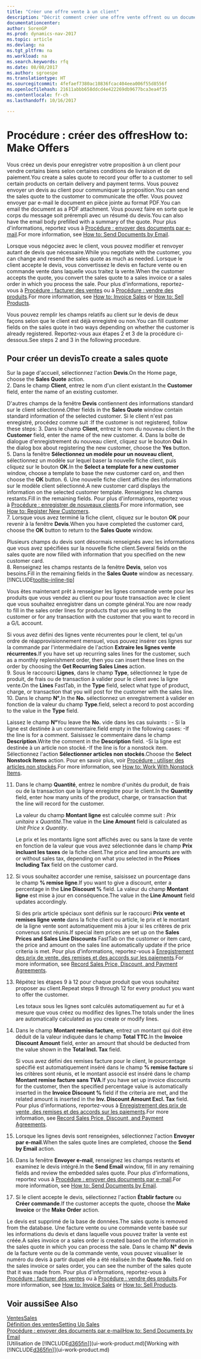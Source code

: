 ```yaml
---
title: "Créer une offre vente à un client"
description: "Décrit comment créer une offre vente offrent ou un document de demande de proposition pour enregistrer votre offre à un client pour vendre des produits dans certaines conditions."
documentationcenter: 
author: SorenGP
ms.prod: dynamics-nav-2017
ms.topic: article
ms.devlang: na
ms.tgt_pltfrm: na
ms.workload: na
ms.search.keywords: rfq
ms.date: 08/08/2017
ms.author: sgroespe
ms.translationtype: HT
ms.sourcegitcommit: 4fefaef7380ac10836fcac404eea006f55d8556f
ms.openlocfilehash: 21611abbb658ddcd4e422269db9677bca3ea4f35
ms.contentlocale: fr-ch
ms.lasthandoff: 10/16/2017

---
```

# <a name="how-to-make-offers"></a><span data-ttu-id="b4dfc-103">Procédure : créer des offres</span><span class="sxs-lookup"><span data-stu-id="b4dfc-103">How to: Make Offers</span></span>
<span data-ttu-id="b4dfc-104">Vous créez un devis pour enregistrer votre proposition à un client pour vendre certains biens selon certaines conditions de livraison et de paiement.</span><span class="sxs-lookup"><span data-stu-id="b4dfc-104">You create a sales quote to record your offer to a customer to sell certain products on certain delivery and payment terms.</span></span> <span data-ttu-id="b4dfc-105">Vous pouvez envoyer un devis au client pour communiquer la proposition.</span><span class="sxs-lookup"><span data-stu-id="b4dfc-105">You can send the sales quote to the customer to communicate the offer.</span></span> <span data-ttu-id="b4dfc-106">Vous pouvez envoyer par e-mail le document en pièce jointe au format PDF.</span><span class="sxs-lookup"><span data-stu-id="b4dfc-106">You can email the document as a PDF attachment.</span></span> <span data-ttu-id="b4dfc-107">Vous pouvez faire en sorte que le corps du message soit prérempli avec un résumé du devis.</span><span class="sxs-lookup"><span data-stu-id="b4dfc-107">You can also have the email body prefilled with a summary of the quote.</span></span> <span data-ttu-id="b4dfc-108">Pour plus d'informations, reportez vous à [Procédure : envoyer des documents par e-mail](ui-how-send-documents-email.md).</span><span class="sxs-lookup"><span data-stu-id="b4dfc-108">For more information, see [How to: Send Documents by Email](ui-how-send-documents-email.md).</span></span>

<span data-ttu-id="b4dfc-109">Lorsque vous négociez avec le client, vous pouvez modifier et renvoyer autant de devis que nécessaire.</span><span class="sxs-lookup"><span data-stu-id="b4dfc-109">While you negotiate with the customer, you can change and resend the sales quote as much as needed.</span></span> <span data-ttu-id="b4dfc-110">Lorsque le client accepte le devis, vous convertissez le devis en facture vente ou en commande vente dans laquelle vous traitez la vente.</span><span class="sxs-lookup"><span data-stu-id="b4dfc-110">When the customer accepts the quote, you convert the sales quote to a sales invoice or a sales order in which you process the sale.</span></span> <span data-ttu-id="b4dfc-111">Pour plus d'informations, reportez-vous à [Procédure : facturer des ventes](sales-how-invoice-sales.md) ou à [Procédure : vendre des produits](sales-how-sell-products.md).</span><span class="sxs-lookup"><span data-stu-id="b4dfc-111">For more information, see [How to: Invoice Sales](sales-how-invoice-sales.md) or [How to: Sell Products](sales-how-sell-products.md).</span></span>

<span data-ttu-id="b4dfc-112">Vous pouvez remplir les champs relatifs au client sur le devis de deux façons selon que le client est déjà enregistré ou non.</span><span class="sxs-lookup"><span data-stu-id="b4dfc-112">You can fill customer fields on the sales quote in two ways depending on whether the customer is already registered.</span></span> <span data-ttu-id="b4dfc-113">Reportez-vous aux étapes 2 et 3 de la procédure ci-dessous.</span><span class="sxs-lookup"><span data-stu-id="b4dfc-113">See steps 2 and 3 in the following procedure.</span></span>

## <a name="to-create-a-sales-quote"></a><span data-ttu-id="b4dfc-114">Pour créer un devis</span><span class="sxs-lookup"><span data-stu-id="b4dfc-114">To create a sales quote</span></span>
<span data-ttu-id="b4dfc-115">Sur la page d'accueil, sélectionnez l'action **Devis**.</span><span class="sxs-lookup"><span data-stu-id="b4dfc-115">On the Home page,  choose the **Sales Quote** action.</span></span>  
2. <span data-ttu-id="b4dfc-116">Dans le champ **Client**, entrez le nom d'un client existant.</span><span class="sxs-lookup"><span data-stu-id="b4dfc-116">In the **Customer** field, enter the name of an existing customer.</span></span>

   <span data-ttu-id="b4dfc-117">D'autres champs de la fenêtre **Devis** contiennent des informations standard sur le client sélectionné.</span><span class="sxs-lookup"><span data-stu-id="b4dfc-117">Other fields in the **Sales Quote** window contain standard information of the selected customer.</span></span> <span data-ttu-id="b4dfc-118">Si le client n'est pas enregistré, procédez comme suit :</span><span class="sxs-lookup"><span data-stu-id="b4dfc-118">If the customer is not registered, follow these steps:</span></span>
3. <span data-ttu-id="b4dfc-119">Dans le champ **Client**, entrez le nom du nouveau client.</span><span class="sxs-lookup"><span data-stu-id="b4dfc-119">In the **Customer** field, enter the name of the new customer.</span></span>
4. <span data-ttu-id="b4dfc-120">Dans la boîte de dialogue d'enregistrement du nouveau client, cliquez sur le bouton **Oui**.</span><span class="sxs-lookup"><span data-stu-id="b4dfc-120">In the dialog box about registering the new customer, choose the **Yes** button.</span></span>
5. <span data-ttu-id="b4dfc-121">Dans la fenêtre **Sélectionnez un modèle pour un nouveau client**, sélectionnez un modèle sur lequel baser la nouvelle fiche client, puis cliquez sur le bouton **OK**.</span><span class="sxs-lookup"><span data-stu-id="b4dfc-121">In the **Select a template for a new customer** window, choose a template to base the new customer card on, and then choose the **OK** button.</span></span>
6. <span data-ttu-id="b4dfc-122">Une nouvelle fiche client affiche des informations sur le modèle client sélectionné.</span><span class="sxs-lookup"><span data-stu-id="b4dfc-122">A new customer card displays the information on the selected customer template.</span></span> <span data-ttu-id="b4dfc-123">Renseignez les champs restants.</span><span class="sxs-lookup"><span data-stu-id="b4dfc-123">Fill in the remaining fields.</span></span> <span data-ttu-id="b4dfc-124">Pour plus d'informations, reportez vous à [Procédure : enregistrer de nouveaux clients](sales-how-register-new-customers.md).</span><span class="sxs-lookup"><span data-stu-id="b4dfc-124">For more information, see [How to: Register New Customers](sales-how-register-new-customers.md).</span></span>  
7. <span data-ttu-id="b4dfc-125">Lorsque vous avez terminé la fiche client, cliquez sur le bouton **OK** pour revenir à la fenêtre **Devis**.</span><span class="sxs-lookup"><span data-stu-id="b4dfc-125">When you have completed the customer card, choose the **OK** button to return to the **Sales Quote** window.</span></span>

   <span data-ttu-id="b4dfc-126">Plusieurs champs du devis sont désormais renseignés avec les informations que vous avez spécifiées sur la nouvelle fiche client.</span><span class="sxs-lookup"><span data-stu-id="b4dfc-126">Several fields on the sales quote are now filled with information that you specified on the new customer card.</span></span>  
8. <span data-ttu-id="b4dfc-127">Renseignez les champs restants de la fenêtre **Devis**, selon vos besoins.</span><span class="sxs-lookup"><span data-stu-id="b4dfc-127">Fill in the remaining fields in the **Sales Quote** window as necessary.</span></span> [!INCLUDE[tooltip-inline-tip](includes/tooltip-inline-tip_md.md)]  

<span data-ttu-id="b4dfc-128">Vous êtes maintenant prêt à renseigner les lignes commande vente pour les produits que vous vendez au client ou pour toute transaction avec le client que vous souhaitez enregistrer dans un compte général.</span><span class="sxs-lookup"><span data-stu-id="b4dfc-128">You are now ready to fill in the sales order lines for products that you are selling to the customer or for any transaction with the customer that you want to record in a G/L account.</span></span>   

<span data-ttu-id="b4dfc-129">Si vous avez défini des lignes vente récurrentes pour le client, tel qu'un ordre de réapprovisionnement mensuel, vous pouvez insérer ces lignes sur la commande par l'intermédiaire de l'action **Extraire les lignes vente récurrentes**.</span><span class="sxs-lookup"><span data-stu-id="b4dfc-129">If you have set up recurring sales lines for the customer, such as a monthly replenishment order, then you can insert these lines on the order by choosing the **Get Recurring Sales Lines** action.</span></span>  
9. <span data-ttu-id="b4dfc-130">Sous le raccourci **Lignes**, dans le champ **Type**, sélectionnez le type de produit, de frais ou de transaction à valider pour le client avec la ligne vente.</span><span class="sxs-lookup"><span data-stu-id="b4dfc-130">On the **Lines** FastTab, in the **Type** field, select what type of product, charge, or transaction that you will post for the customer with the sales line.</span></span>
10. <span data-ttu-id="b4dfc-131">Dans le champ **N°**,</span><span class="sxs-lookup"><span data-stu-id="b4dfc-131">In the **No.**</span></span> <span data-ttu-id="b4dfc-132">sélectionnez un enregistrement à valider en fonction de la valeur du champ **Type**.</span><span class="sxs-lookup"><span data-stu-id="b4dfc-132">field, select a record to post according to the value in the **Type** field.</span></span>

 <span data-ttu-id="b4dfc-133">Laissez le champ **N°**</span><span class="sxs-lookup"><span data-stu-id="b4dfc-133">You leave the **No.**</span></span> <span data-ttu-id="b4dfc-134">vide dans les cas suivants : - Si la ligne est destinée à un commentaire.</span><span class="sxs-lookup"><span data-stu-id="b4dfc-134">field empty in the following cases: -If the line is for a comment.</span></span> <span data-ttu-id="b4dfc-135">Saisissez le commentaire dans le champ **Description**.</span><span class="sxs-lookup"><span data-stu-id="b4dfc-135">Write the comment in the **Description** field.</span></span>
 <span data-ttu-id="b4dfc-136">-Si la ligne est destinée à un article non stocké.</span><span class="sxs-lookup"><span data-stu-id="b4dfc-136">-If the line is for a nonstock item.</span></span> <span data-ttu-id="b4dfc-137">Sélectionnez l'action **Sélectionner articles non stockés**.</span><span class="sxs-lookup"><span data-stu-id="b4dfc-137">Choose the **Select Nonstock Items** action.</span></span> <span data-ttu-id="b4dfc-138">Pour en savoir plus, voir [Procédure : utiliser des articles non stockés](inventory-how-work-nonstock-items.md).</span><span class="sxs-lookup"><span data-stu-id="b4dfc-138">For more information, see [How to: Work With Nonstock Items](inventory-how-work-nonstock-items.md).</span></span>

11. <span data-ttu-id="b4dfc-139">Dans le champ **Quantité**, entrez le nombre d'unités du produit, de frais ou de la transaction que la ligne enregistre pour le client.</span><span class="sxs-lookup"><span data-stu-id="b4dfc-139">In the **Quantity** field, enter how many units of the product, charge, or transaction that the line will record for the customer.</span></span>

    <span data-ttu-id="b4dfc-140">La valeur du champ **Montant ligne** est calculée comme suit : *Prix unitaire* x *Quantité*.</span><span class="sxs-lookup"><span data-stu-id="b4dfc-140">The value in the **Line Amount** field is calculated as *Unit Price* x *Quantity*.</span></span>  

    <span data-ttu-id="b4dfc-141">Le prix et les montants ligne sont affichés avec ou sans la taxe de vente en fonction de la valeur que vous avez sélectionnée dans le champ **Prix incluant les taxes** de la fiche client.</span><span class="sxs-lookup"><span data-stu-id="b4dfc-141">The price and line amounts are with or without sales tax, depending on what you selected in the **Prices Including Tax** field on the customer card.</span></span>  
12. <span data-ttu-id="b4dfc-142">Si vous souhaitez accorder une remise, saisissez un pourcentage dans le champ **% remise ligne**.</span><span class="sxs-lookup"><span data-stu-id="b4dfc-142">If you want to give a discount, enter a percentage in the **Line Discount %** field.</span></span> <span data-ttu-id="b4dfc-143">La valeur du champ **Montant ligne** est mise à jour en conséquence.</span><span class="sxs-lookup"><span data-stu-id="b4dfc-143">The value in the **Line Amount** field updates accordingly.</span></span>  

    <span data-ttu-id="b4dfc-144">Si des prix article spéciaux sont définis sur le raccourci **Prix vente et remises ligne vente** dans la fiche client ou article, le prix et le montant de la ligne vente sont automatiquement mis à jour si les critères de prix convenus sont réunis.</span><span class="sxs-lookup"><span data-stu-id="b4dfc-144">If special item prices are set up on the **Sales Prices and Sales Line Discounts** FastTab on the customer or item card, the price and amount on the sales line automatically update if the price criteria is met.</span></span> <span data-ttu-id="b4dfc-145">Pour plus d'informations, reportez-vous à [Enregistrement des prix de vente, des remises et des accords sur les paiements](sales-how-record-sales-price-discount-payment-agreements.md).</span><span class="sxs-lookup"><span data-stu-id="b4dfc-145">For more information, see [Record Sales Price, Discount, and Payment Agreements](sales-how-record-sales-price-discount-payment-agreements.md).</span></span>  
13. <span data-ttu-id="b4dfc-146">Répétez les étapes 9 à 12 pour chaque produit que vous souhaitez proposer au client.</span><span class="sxs-lookup"><span data-stu-id="b4dfc-146">Repeat steps 9 through 12 for every product you want to offer the customer.</span></span>  

    <span data-ttu-id="b4dfc-147">Les totaux sous les lignes sont calculés automatiquement au fur et à mesure que vous créez ou modifiez des lignes.</span><span class="sxs-lookup"><span data-stu-id="b4dfc-147">The totals under the lines are automatically calculated as you create or modify lines.</span></span>  
14. <span data-ttu-id="b4dfc-148">Dans le champ **Montant remise facture**, entrez un montant qui doit être déduit de la valeur indiquée dans le champ **Total TTC**.</span><span class="sxs-lookup"><span data-stu-id="b4dfc-148">In the **Invoice Discount Amount** field, enter an amount that should be deducted from the value shown in the **Total Incl. Tax** field.</span></span>

    <span data-ttu-id="b4dfc-149">Si vous avez défini des remises facture pour le client, le pourcentage spécifié est automatiquement inséré dans le champ **% remise facture** si les critères sont réunis, et le montant associé est inséré dans le champ **Montant remise facture sans TVA**.</span><span class="sxs-lookup"><span data-stu-id="b4dfc-149">If you have set up invoice discounts for the customer, then the specified percentage value is automatically inserted in the **Invoice Discount %** field if the criteria are met, and the related amount is inserted in the **Inv. Discount Amount Excl. Tax** field.</span></span> <span data-ttu-id="b4dfc-150">Pour plus d'informations, reportez-vous à [Enregistrement des prix de vente, des remises et des accords sur les paiements](sales-how-record-sales-price-discount-payment-agreements.md).</span><span class="sxs-lookup"><span data-stu-id="b4dfc-150">For more information, see [Record Sales Price, Discount, and Payment Agreements](sales-how-record-sales-price-discount-payment-agreements.md).</span></span>
15. <span data-ttu-id="b4dfc-151">Lorsque les lignes devis sont renseignées, sélectionnez l'action **Envoyer par e-mail**.</span><span class="sxs-lookup"><span data-stu-id="b4dfc-151">When the sales quote lines are completed, choose the **Send by Email** action.</span></span>
16. <span data-ttu-id="b4dfc-152">Dans la fenêtre **Envoyer e-mail**, renseignez les champs restants et examinez le devis intégré.</span><span class="sxs-lookup"><span data-stu-id="b4dfc-152">In the **Send Email** window, fill in any remaining fields and review the embedded sales quote.</span></span> <span data-ttu-id="b4dfc-153">Pour plus d'informations, reportez vous à [Procédure : envoyer des documents par e-mail](ui-how-send-documents-email.md).</span><span class="sxs-lookup"><span data-stu-id="b4dfc-153">For more information, see [How to: Send Documents by Email](ui-how-send-documents-email.md).</span></span>
17. <span data-ttu-id="b4dfc-154">Si le client accepte le devis, sélectionnez l'action **Établir facture** ou **Créer commande**.</span><span class="sxs-lookup"><span data-stu-id="b4dfc-154">If the customer accepts the quote, choose the **Make Invoice** or the **Make Order** action.</span></span>

<span data-ttu-id="b4dfc-155">Le devis est supprimé de la base de données.</span><span class="sxs-lookup"><span data-stu-id="b4dfc-155">The sales quote is removed from the database.</span></span> <span data-ttu-id="b4dfc-156">Une facture vente ou une commande vente basée sur les informations du devis et dans laquelle vous pouvez traiter la vente est créée.</span><span class="sxs-lookup"><span data-stu-id="b4dfc-156">A sales invoice or a sales order is created based on the information in the sales quote in which you can process the sale.</span></span> <span data-ttu-id="b4dfc-157">Dans le champ **N° devis** de la facture vente ou de la commande vente, vous pouvez visualiser le numéro du devis à partir duquel elle a été réalisée.</span><span class="sxs-lookup"><span data-stu-id="b4dfc-157">In the **Quote No.** field on the sales invoice or sales order, you can see the number of the sales quote that it was made from.</span></span> <span data-ttu-id="b4dfc-158">Pour plus d'informations, reportez-vous à [Procédure : facturer des ventes](sales-how-invoice-sales.md) ou à [Procédure : vendre des produits](sales-how-sell-products.md).</span><span class="sxs-lookup"><span data-stu-id="b4dfc-158">For more information, see [How to: Invoice Sales](sales-how-invoice-sales.md) or [How to: Sell Products](sales-how-sell-products.md).</span></span>

## <a name="see-also"></a><span data-ttu-id="b4dfc-159">Voir aussi</span><span class="sxs-lookup"><span data-stu-id="b4dfc-159">See Also</span></span>
[<span data-ttu-id="b4dfc-160">Ventes</span><span class="sxs-lookup"><span data-stu-id="b4dfc-160">Sales</span></span>](sales-manage-sales.md)  
[<span data-ttu-id="b4dfc-161">Définition des ventes</span><span class="sxs-lookup"><span data-stu-id="b4dfc-161">Setting Up Sales</span></span>](sales-setup-sales.md)  
[<span data-ttu-id="b4dfc-162">Procédure : envoyer des documents par e-mail</span><span class="sxs-lookup"><span data-stu-id="b4dfc-162">How to: Send Documents by Email</span></span>](ui-how-send-documents-email.md)  
<span data-ttu-id="b4dfc-163">[Utilisation de [!INCLUDE[d365fin](includes/d365fin_md.md)]](ui-work-product.md)</span><span class="sxs-lookup"><span data-stu-id="b4dfc-163">[Working with [!INCLUDE[d365fin](includes/d365fin_md.md)]](ui-work-product.md)</span></span>

